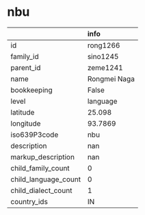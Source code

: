 # nbu
|                      | info         |
|:---------------------|:-------------|
| id                   | rong1266     |
| family_id            | sino1245     |
| parent_id            | zeme1241     |
| name                 | Rongmei Naga |
| bookkeeping          | False        |
| level                | language     |
| latitude             | 25.098       |
| longitude            | 93.7869      |
| iso639P3code         | nbu          |
| description          | nan          |
| markup_description   | nan          |
| child_family_count   | 0            |
| child_language_count | 0            |
| child_dialect_count  | 1            |
| country_ids          | IN           |